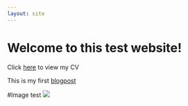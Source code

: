 ```yaml
---
layout: site
---
```

# Welcome to this test website!



Click [here](cv) to view my CV

This is my first [blogpost](/blog/firstpost)

#Image test
![](http://www.beardsleyzoo.com/wp-content/uploads/2015/10/Red-Panda-Outside.jpg)
